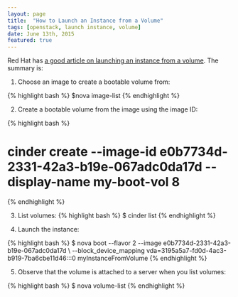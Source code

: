 ```yaml
---
layout: page
title:  "How to Launch an Instance from a Volume"
tags: [openstack, launch instance, volume]
date: June 13th, 2015
featured: true
---
```


Red Hat has [a good article on launching an instance from a volume](https://access.redhat.com/documentation/en-US/Red_Hat_Enterprise_Linux_OpenStack_Platform/4/html/End_User_Guide/boot_from_volume.html).  The summary is:

1. Choose an image to create a bootable volume from:

{% highlight bash %}
$nova image-list
{% endhighlight %}

2. Create a bootable volume from the image using the image ID:

{% highlight bash %}
# cinder create --image-id e0b7734d-2331-42a3-b19e-067adc0da17d --display-name my-boot-vol 8
{% endhighlight %}

3. List volumes:
{% highlight bash %}
$ cinder list
{% endhighlight %}

4. Launch the instance:

{% highlight bash %}
$ nova boot --flavor 2 --image e0b7734d-2331-42a3-b19e-067adc0da17d \ --block_device_mapping vda=3195a5a7-fd0d-4ac3-b919-7ba6cbe11d46:::0 myInstanceFromVolume
{% endhighlight %}

5. Observe that the volume is attached to a server when you list volumes:

{% highlight bash %}
$ nova volume-list
{% endhighlight %}
